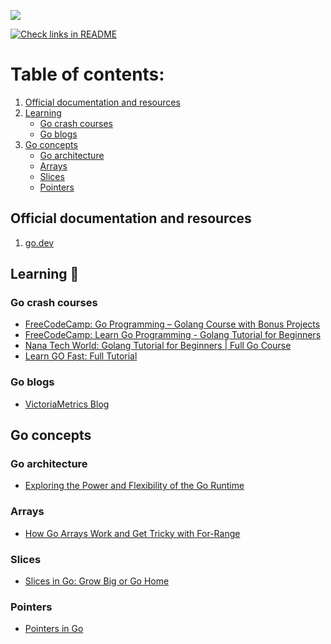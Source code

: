 
![](https://i.imgur.com/oshu2Qo.png)

[![Check links in README](https://github.com/Brain2life/golang-all-in/actions/workflows/check-links.yml/badge.svg)](https://github.com/Brain2life/golang-all-in/actions/workflows/check-links.yml)

# Table of contents:
1. [Official documentation and resources](#official-documentation-and-resources) 
2. [Learning](#learning)
    - [Go crash courses](#go-crash-courses)
    - [Go blogs](#go-blogs)
3. [Go concepts](#go-concepts)
    - [Go architecture](#go-architecture)
    - [Arrays](#arrays)
    - [Slices](#slices)
    - [Pointers](#pointers)

## Official documentation and resources
1. [go.dev](http://go.dev/)

## Learning 📖

### Go crash courses
- [FreeCodeCamp: Go Programming – Golang Course with Bonus Projects](https://www.youtube.com/watch?v=un6ZyFkqFKo)
- [FreeCodeCamp: Learn Go Programming - Golang Tutorial for Beginners](https://www.youtube.com/watch?v=YS4e4q9oBaU)
- [Nana Tech World: Golang Tutorial for Beginners | Full Go Course](https://www.youtube.com/watch?v=yyUHQIec83I)
- [Learn GO Fast: Full Tutorial](https://www.youtube.com/watch?v=8uiZC0l4Ajw&t)

### Go blogs
- [VictoriaMetrics Blog](https://victoriametrics.com/blog/categories/go-@-victoriametrics/)

## Go concepts

### Go architecture
- [Exploring the Power and Flexibility of the Go Runtime](https://medium.com/@jamal.kaksouri/exploring-the-power-and-flexibility-of-the-go-runtime-9a83f33001cf)

### Arrays
- [How Go Arrays Work and Get Tricky with For-Range](https://victoriametrics.com/blog/go-array/index.html)

### Slices
- [Slices in Go: Grow Big or Go Home](https://victoriametrics.com/blog/go-slice/)

### Pointers
- [Pointers in Go](https://go-book.readthedocs.io/en/latest/pointers.html)